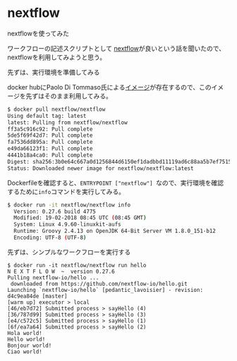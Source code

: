 # nextflow
nextflowを使ってみた

ワークフローの記述スクリプトとして [nextflow](https://www.nextflow.io)が良いという話を聞いたので、nextflowを利用してみようと思う。

先ずは、実行環境を準備してみる

docker hubにPaolo Di Tommaso氏による[イメージ](https://hub.docker.com/r/nextflow/nextflow/)が存在するので、このイメージを先ずはそのまま利用してみる。

```bash
$ docker pull nextflow/nextflow
Using default tag: latest
latest: Pulling from nextflow/nextflow
ff3a5c916c92: Pull complete 
5de5f69f42d7: Pull complete 
fa7536dd895a: Pull complete 
e49da66123f1: Pull complete 
4441b18a4ca0: Pull complete 
Digest: sha256:3b0e64c667a0d1256844d6150ef1dadbbd11119ad6c88aa5b7ef7515d7968ba1
Status: Downloaded newer image for nextflow/nextflow:latest
```

Dockerfileを確認すると、`ENTRYPOINT ["nextflow"] `なので、実行環境を確認するために`info`コマンドを実行してみる。

```bash
$ docker run -it nextflow/nextflow info
  Version: 0.27.6 build 4775
  Modified: 19-02-2018 08:45 UTC (08:45 GMT)
  System: Linux 4.9.60-linuxkit-aufs
  Runtime: Groovy 2.4.13 on OpenJDK 64-Bit Server VM 1.8.0_151-b12
  Encoding: UTF-8 (UTF-8)
```

先ずは、シンプルなワークフローを実行する

```
$ docker run -it nextflow/nextflow run hello
N E X T F L O W  ~  version 0.27.6
Pulling nextflow-io/hello ...
 downloaded from https://github.com/nextflow-io/hello.git
Launching `nextflow-io/hello` [pedantic_lavoisier] - revision: d4c9ea84de [master]
[warm up] executor > local
[46/eb7d72] Submitted process > sayHello (4)
[36/787d99] Submitted process > sayHello (3)
[e4/c572c5] Submitted process > sayHello (1)
[6f/ea7a64] Submitted process > sayHello (2)
Hola world!
Hello world!
Bonjour world!
Ciao world!
```


